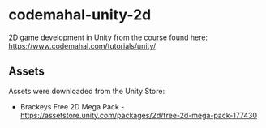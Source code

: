 # codemahal-unity-2d
2D game development in Unity from the course found here: https://www.codemahal.com/tutorials/unity/

## Assets
Assets were downloaded from the Unity Store:
- Brackeys Free 2D Mega Pack - https://assetstore.unity.com/packages/2d/free-2d-mega-pack-177430

